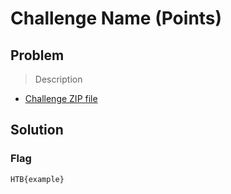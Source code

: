 # Challenge Name (Points)

## Problem

> Description

* [Challenge ZIP file](./file.zip)

## Solution

### Flag

`HTB{example}`
